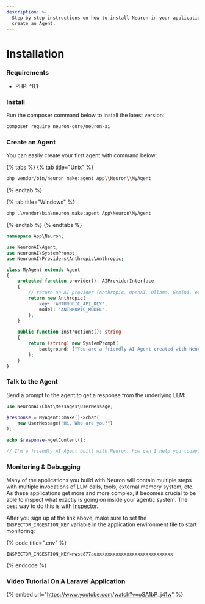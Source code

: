 ```yaml
---
description: >-
  Step by step instructions on how to install Neuron in your application and
  create an Agent.
---
```


# Installation

### Requirements

* PHP: ^8.1

### Install

Run the composer command below to install the latest version:

```bash
composer require neuron-core/neuron-ai
```

### Create an Agent

You can easily create your first agent with command below:

{% tabs %}
{% tab title="Unix" %}
```bash
php vendor/bin/neuron make:agent App\\Neuron\\MyAgent
```
{% endtab %}

{% tab title="Windows" %}
```powershell
php .\vendor\bin\neuron make:agent App\Neuron\MyAgent
```
{% endtab %}
{% endtabs %}

```php
namespace App\Neuron;

use NeuronAI\Agent;
use NeuronAI\SystemPrompt;
use NeuronAI\Providers\Anthropic\Anthropic;

class MyAgent extends Agent
{
    protected function provider(): AIProviderInterface
    {
        // return an AI provider (Anthropic, OpenAI, Ollama, Gemini, etc.)
        return new Anthropic(
            key: 'ANTHROPIC_API_KEY',
            model: 'ANTHROPIC_MODEL',
        );
    }

    public function instructions(): string
    {
        return (string) new SystemPrompt(
            background: ["You are a friendly AI Agent created with Neuron framework."],
        );
    }
}
```

### Talk to the Agent

Send a prompt to the agent to get a response from the underlying LLM:

```php
use NeuronAI\Chat\Messages\UserMessage;

$response = MyAgent::make()->chat(
    new UserMessage("Hi, Who are you?")
);
    
echo $response->getContent();

// I'm a friendly AI Agent built with Neuron, how can I help you today?
```



### Monitoring & Debugging

Many of the applications you build with Neuron will contain multiple steps with multiple invocations of LLM calls, tools, external memory system, etc. As these applications get more and more complex, it becomes crucial to be able to inspect what exactly is going on inside your agentic system. The best way to do this is with [Inspector](https://inspector.dev/).

After you sign up at the link above, make sure to set the `INSPECTOR_INGESTION_KEY` variable in the application environment file to start monitoring:

{% code title=".env" %}
```
INSPECTOR_INGESTION_KEY=nwse877auxxxxxxxxxxxxxxxxxxxxxxxxxxxx
```
{% endcode %}

### Video Tutorial On A Laravel Application

{% embed url="https://www.youtube.com/watch?v=oSA1bP_j41w" %}
